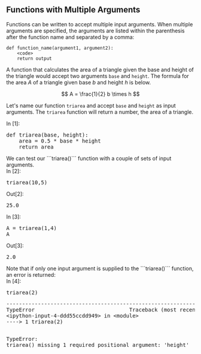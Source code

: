 
## Functions with Multiple Arguments
Functions can be written to accept multiple input arguments. When multiple arguments are specified, the arguments are listed within the parenthesis after the function name and separated by a comma:

```text
def function_name(argument1, argument2):
    <code>
    return output
```

A function that calculates the area of a triangle given the base and height of the triangle would accept two arguments ```base``` and ```height```.  The formula for the area $A$ of a triangle given base $b$ and height $h$ is below.

$$ A = \frac{1}{2} b \times h $$

Let's name our function ```triarea``` and accept ```base``` and ```height``` as input arguments. The ```triarea``` function will return a number, the area of a triangle.
<div class="cell border-box-sizing code_cell rendered">
<div class="input">
<div class="prompt input_prompt">In&nbsp;[1]:</div>
<div class="inner_cell">
    <div class="input_area">
<div class=" highlight hl-ipython3"><pre><span></span><span class="k">def</span> <span class="nf">triarea</span><span class="p">(</span><span class="n">base</span><span class="p">,</span> <span class="n">height</span><span class="p">):</span>
    <span class="n">area</span> <span class="o">=</span> <span class="mf">0.5</span> <span class="o">*</span> <span class="n">base</span> <span class="o">*</span> <span class="n">height</span>
    <span class="k">return</span> <span class="n">area</span>
</pre></div>

</div>
</div>
</div>

</div>
We can test our ```triarea()``` function with a couple of sets of input arguments.
<div class="cell border-box-sizing code_cell rendered">
<div class="input">
<div class="prompt input_prompt">In&nbsp;[2]:</div>
<div class="inner_cell">
    <div class="input_area">
<div class=" highlight hl-ipython3"><pre><span></span><span class="n">triarea</span><span class="p">(</span><span class="mi">10</span><span class="p">,</span><span class="mi">5</span><span class="p">)</span>
</pre></div>

</div>
</div>
</div>

<div class="output_wrapper">
<div class="output">


<div class="output_area">

<div class="prompt output_prompt">Out[2]:</div>




<div class="output_text output_subarea output_execute_result">
<pre>25.0</pre>
</div>

</div>

</div>
</div>

</div>
<div class="cell border-box-sizing code_cell rendered">
<div class="input">
<div class="prompt input_prompt">In&nbsp;[3]:</div>
<div class="inner_cell">
    <div class="input_area">
<div class=" highlight hl-ipython3"><pre><span></span><span class="n">A</span> <span class="o">=</span> <span class="n">triarea</span><span class="p">(</span><span class="mi">1</span><span class="p">,</span><span class="mi">4</span><span class="p">)</span>
<span class="n">A</span>
</pre></div>

</div>
</div>
</div>

<div class="output_wrapper">
<div class="output">


<div class="output_area">

<div class="prompt output_prompt">Out[3]:</div>




<div class="output_text output_subarea output_execute_result">
<pre>2.0</pre>
</div>

</div>

</div>
</div>

</div>
Note that if only one input argument is supplied to the ```triarea()``` function, an error is returned:
<div class="cell border-box-sizing code_cell rendered">
<div class="input">
<div class="prompt input_prompt">In&nbsp;[4]:</div>
<div class="inner_cell">
    <div class="input_area">
<div class=" highlight hl-ipython3"><pre><span></span><span class="n">triarea</span><span class="p">(</span><span class="mi">2</span><span class="p">)</span>
</pre></div>

</div>
</div>
</div>

<div class="output_wrapper">
<div class="output">


<div class="output_area">

<div class="prompt"></div>


<div class="output_subarea output_text output_error">
<pre>
<span class="ansi-red-intense-fg ansi-bold">------------------------------------------------------------------------</span>
<span class="ansi-red-intense-fg ansi-bold">TypeError</span>                              Traceback (most recent call last)
<span class="ansi-green-intense-fg ansi-bold">&lt;ipython-input-4-ddd55ccdd949&gt;</span> in <span class="ansi-cyan-fg">&lt;module&gt;</span>
<span class="ansi-green-intense-fg ansi-bold">----&gt; 1</span><span class="ansi-yellow-intense-fg ansi-bold"> </span>triarea<span class="ansi-yellow-intense-fg ansi-bold">(</span><span class="ansi-cyan-intense-fg ansi-bold">2</span><span class="ansi-yellow-intense-fg ansi-bold">)</span>

<span class="ansi-red-intense-fg ansi-bold">TypeError</span>: triarea() missing 1 required positional argument: &#39;height&#39;</pre>
</div>
</div>

</div>
</div>

</div>
 

